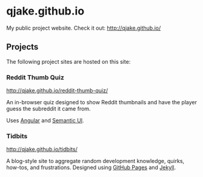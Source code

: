 # qjake.github.io

My public project website. Check it out: http://qjake.github.io/

## Projects

The following project sites are hosted on this site:

### Reddit Thumb Quiz

http://qjake.github.io/reddit-thumb-quiz/

An in-browser quiz designed to show Reddit thumbnails and have the player guess the subreddit it came from.

Uses [Angular](https://github.com/angular/angular) and [Semantic UI](https://github.com/Semantic-Org/Semantic-UI).

### Tidbits

http://qjake.github.io/tidbits/

A blog-style site to aggregate random development knowledge, quirks, how-tos, and frustrations. Designed using [GitHub Pages](https://pages.github.com/) and [Jekyll](http://jekyllrb.com/).
